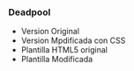 ### Deadpool
* Version Original
* Version Mpdificada con CSS
* Plantilla HTML5 original
* Plantilla Modificada
